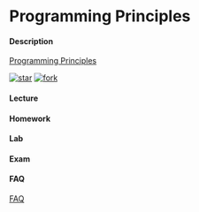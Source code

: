 # Programming Principles

#### Description
[Programming Principles](https://gitee.com/lkljty/Programming-Principles)

[![star](https://gitee.com/lkljty/Programming-Principles/badge/star.svg?theme=dark)](https://gitee.com/lkljty/Programming-Principles/stargazers)
[![fork](https://gitee.com/lkljty/Programming-Principles/badge/fork.svg?theme=dark)](https://gitee.com/lkljty/Programming-Principles/members)

#### Lecture



#### Homework



#### Lab



#### Exam



#### FAQ

[FAQ](./FAQ/FAQ.md)